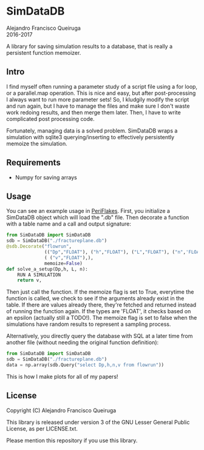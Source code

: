 SimDataDB
=======
Alejandro Francisco Queiruga  
2016-2017

A library for saving simulation results to a database, that is really a persistent function memoizer.

Intro
-----
I find myself often running a parameter study of a script file using a for loop, or a parallel.map operation. This is nice and easy, but after post-processing I always want to run more parameter sets! So, I kludgily modify the script and run again, but I have to manage the files and make sure I don't waste work redoing results, and then merge them later. Then, I have to write complicated post processing code.

Fortunately, managing data is a solved problem. SimDataDB wraps a simulation with sqlite3 querying/inserting to effectively persistently memoize the simulation.

Requirements
-----------

- Numpy for saving arrays

Usage
-------

You can see an example usage in [PeriFlakes](https://github.com/afqueiruga/PeriFlakes/blob/master/PeriFlakes/batch.py).
First, you initialize a SimDataDB object which will load the ".db" file. Then decorate a function with a table name and a call and output signature:
```Python
from SimDataDB import SimDataDB
sdb = SimDataDB("./fractureplane.db")
@sdb.Decorate("flowrun",
              (("Dp","FLOAT"), ("h","FLOAT"), ("L","FLOAT"), ("n",'FLOAT') ),
              ( ("v","FLOAT"),),
	          memoize=False)
def solve_a_setup(Dp,h, L, n):
    RUN A SIMULATION
	return v,
```
Then just call the function. If the memoize flag is set to True, everytime the function is called, we check to see if the arguments already exist in the table. If there are values already there, they're fetched and returned instead of running the function again. If the types are 'FLOAT', it checks based on an epsilon (actually still a TODO!). The memoize flag is set to false when the simulations have random results to represent a sampling process.


Alternatively, you directly query the database with SQL at a later time from another file 
(without needing the original function definition):
```Python
from SimDataDB import SimDataDB
sdb = SimDataDB("./fractureplane.db")
data = np.array(sdb.Query("select Dp,h,n,v from flowrun"))
```
This is how I make plots for all of my papers!

License
--------

Copyright (C) Alejandro Francisco Queiruga

This library is released under version 3 of the GNU Lesser General Public License, as per LICENSE.txt.

Please mention this repository if you use this library.
